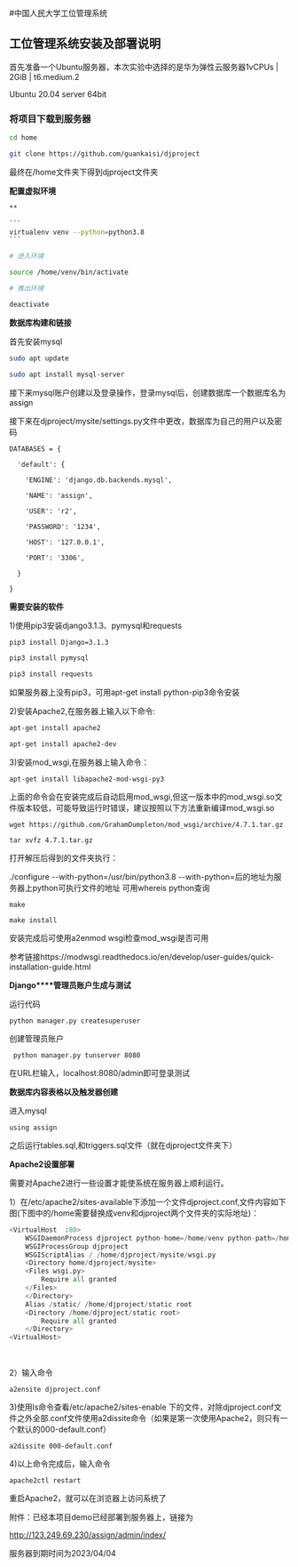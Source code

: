 #中国人民大学工位管理系统

##  工位管理系统安装及部署说明

首先准备一个Ubuntu服务器，本次实验中选择的是华为弹性云服务器1vCPUs | 2GiB | t6.medium.2

Ubuntu 20.04 server 64bit

 

### **将项目下载到服务器**

```bash
cd home

git clone https://github.com/guankaisi/djproject
```

最终在/home文件夹下得到djproject文件夹

 

**配置虚拟环境**

~~~bash
**

```
virtualenv venv --python=python3.8
```

# 进入环境

source /home/venv/bin/activate

# 推出环境 

deactivate
~~~

 

 **数据库构建和链接**

首先安装mysql

```bash
sudo apt update

sudo apt install mysql-server
```

接下来mysql账户创建以及登录操作，登录mysql后，创建数据库一个数据库名为assign

接下来在djproject/mysite/settings.py文件中更改，数据库为自己的用户以及密码

```PytPyt
DATABASES = {

  'default': {

​    'ENGINE': 'django.db.backends.mysql',

​    'NAME': 'assign',

​    'USER': 'r2',

​    'PASSWORD': '1234',

​    'HOST': '127.0.0.1',

​    'PORT': '3306',

  }

}
```

 

**需要安装的软件**

1)使用pip3安装django3.1.3、pymysql和requests

```bash
pip3 install Django=3.1.3

pip3 install pymysql

pip3 install requests
```

如果服务器上没有pip3，可用apt-get install python-pip3命令安装

2)安装Apache2,在服务器上输入以下命令:

```bash
apt-get install apache2

apt-get install apache2-dev
```

3)安装mod_wsgi,在服务器上输入命令：

```
apt-get install libapache2-mod-wsgi-py3
```

上面的命令会在安装完成后自动启用mod_wsgi,但这一版本中的mod_wsgi.so文件版本较低，可能导致运行时错误，建议按照以下方法重新编译mod_wsgi.so

```
wget https://github.com/GrahamDumpleton/mod_wsgi/archive/4.7.1.tar.gz

tar xvfz 4.7.1.tar.gz
```

打开解压后得到的文件夹执行：

./configure --with-python=/usr/bin/python3.8 --with-python=后的地址为服务器上python可执行文件的地址 可用whereis python查询

```
make

make install
```

安装完成后可使用a2enmod wsgi检查mod_wsgi是否可用

参考链接https://modwsgi.readthedocs.io/en/develop/user-guides/quick-installation-guide.html



**Django****管理员账户生成与测试**

运行代码

```
python manager.py createsuperuser
```

创建管理员账户

```
 python manager.py tunserver 8080
```

在URL栏输入，localhost:8080/admin即可登录测试

 

**数据库内容表格以及触发器创建**

进入mysql

```
using assign
```

之后运行tables.sql,和triggers.sql文件（就在djproject文件夹下）

**Apache2设置部署**

需要对Apache2进行一些设置才能使系统在服务器上顺利运行。

1）在/etc/apache2/sites-available下添加一个文件djproject.conf,文件内容如下图(下图中的/home需要替换成venv和djproject两个文件夹的实际地址)：

```python
<VirtualHost  :80>
	WSGIDaemonProcess djproject python-home=/home/venv python-path=/home/djproject
    WSGIProcessGroup djproject
    WSGIScriptAlias / /home/djproject/mysite/wsgi.py
    <Directory home/djproject/mysite>
    <Files wsgi.py>
    	Require all granted
	</Files>
	</Directory>
    Alias /static/ /home/djproject/static root
    <Directory /home/djproject/static root>
    	Require all granted
    </Directory>
<VirtualHost>
```

​                               

2）输入命令

```
a2ensite djproject.conf
```

3)使用ls命令查看/etc/apache2/sites-enable 下的文件，对除djproject.conf文件之外全部.conf文件使用a2dissite命令（如果是第一次使用Apache2，则只有一个默认的000-default.conf）

```
a2dissite 000-default.conf
```

4)以上命令完成后，输入命令

```
apache2ctl restart
```

重启Apache2，就可以在浏览器上访问系统了

 

附件：已经本项目demo已经部署到服务器上，链接为

http://123.249.69.230/assign/admin/index/

服务器到期时间为2023/04/04
